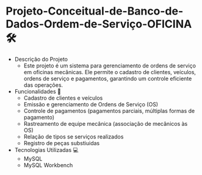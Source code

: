 # Projeto-Conceitual-de-Banco-de-Dados-Ordem-de-Serviço-OFICINA 🛠️ 
- Descrição do Projeto
  - Este projeto é um sistema para gerenciamento de ordens de serviço em oficinas mecânicas. Ele permite o cadastro de clientes, veículos, ordens de serviço e pagamentos, garantindo um controle eficiente das operações.
- Funcionalidades 🚗
  - Cadastro de clientes e veículos
  - Emissão e gerenciamento de Ordens de Serviço (OS)
  - Controle de pagamentos (pagamentos parciais, múltiplas formas de pagamento)
  - Rastreamento de equipe mecânica (associação de mecânicos às OS)
  - Relação de tipos se serviços realizados
  - Registro de peças substiuidas 
- Tecnologias Utilizadas 💻
  - MySQL
  - MySQL Workbench
 

